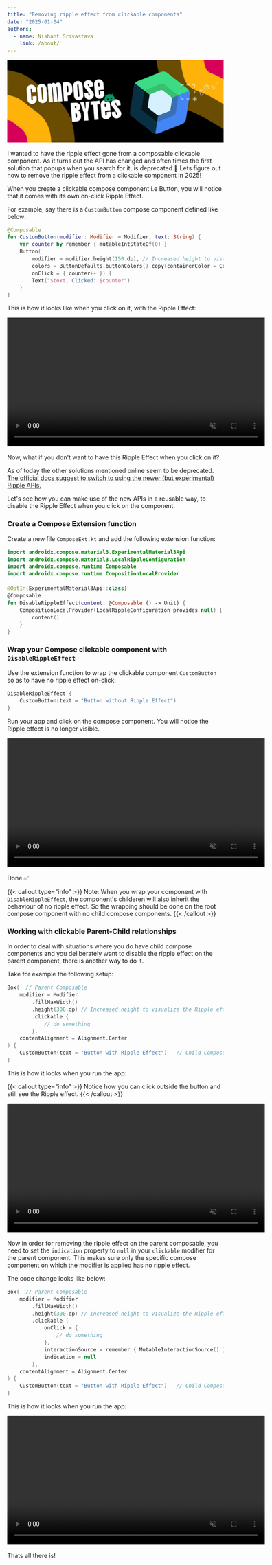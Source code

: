 ```yaml
---
title: "Removing ripple effect from clickable components"
date: "2025-01-04"
authors:
  - name: Nishant Srivastava
    link: /about/
---
```


![Banner](../header.jpg)

<!--Short abstract goes here-->

I wanted to have the ripple effect gone from a composable clickable component. As it turns out the API has changed and often times the first solution that popups when you search for it, is deprecated 🤡 Lets figure out how to remove the ripple effect from a clickable component in 2025!

<!--more-->

When you create a clickable compose component i.e Button, you will notice that it comes with its own on-click Ripple Effect.

For example, say there is a `CustomButton` compose component defined like below:

```kt
@Composable
fun CustomButton(modifier: Modifier = Modifier, text: String) {
    var counter by remember { mutableIntStateOf(0) }
    Button(
        modifier = modifier.height(150.dp), // Increased height to visualize the Ripple effect
        colors = ButtonDefaults.buttonColors().copy(containerColor = Color.Gray),
        onClick = { counter++ }) {
        Text("$text, Clicked: $counter")
    }
}
```

This is how it looks like when you click on it, with the Ripple Effect:

<video controls autoplay muted width=600 src="with_ripple_effect.webm"></video>

Now, what if you don't want to have this Ripple Effect when you click on it?

As of today the other solutions mentioned online seem to be deprecated. [The official docs suggest to switch to using the newer (but experimental) Ripple APIs.](https://developer.android.com/develop/ui/compose/touch-input/user-interactions/migrate-indication-ripple#disable-ripple)

Let's see how you can make use of the new APIs in a reusable way, to disable the Ripple Effect when you click on the component.

### Create a Compose Extension function

Create a new file `ComposeExt.kt` and add the following extension function:

```kt {filename="ComposeExt.kt"}
import androidx.compose.material3.ExperimentalMaterial3Api
import androidx.compose.material3.LocalRippleConfiguration
import androidx.compose.runtime.Composable
import androidx.compose.runtime.CompositionLocalProvider

@OptIn(ExperimentalMaterial3Api::class)
@Composable
fun DisableRippleEffect(content: @Composable () -> Unit) {
    CompositionLocalProvider(LocalRippleConfiguration provides null) {
        content()
    }
}
```

### Wrap your Compose clickable component with `DisableRippleEffect`

Use the extension function to wrap the clickable component `CustomButton` so as to have no ripple effect on-click:

```kt {filename="MainScreen.kt", hl_lines=[1,3]}
DisableRippleEffect {
    CustomButton(text = "Button without Ripple Effect")
}
```

Run your app and click on the compose component. You will notice the Ripple effect is no longer visible.

<video controls autoplay muted width=600 src="with_no_ripple_effect.webm"></video>

Done ✅

{{< callout type="info" >}}
Note: When you wrap your component with `DisableRippleEffect`, the component's childeren will also inherit the behaviour of no ripple effect. So the wrapping should be done on the root compose component with no child compose components.
{{< /callout >}}

### Working with clickable Parent-Child relationships

In order to deal with situations where you do have child compose components and you deliberately want to disable the ripple effect on the parent component, there is another way to do it.

Take for example the following setup:

```kt {filename="MainScreen.kt"}
Box(  // Parent Composable
    modifier = Modifier
        .fillMaxWidth()
        .height(300.dp) // Increased height to visualize the Ripple effect
        .clickable {
            // do something
        },
    contentAlignment = Alignment.Center
) {
    CustomButton(text = "Button with Ripple Effect")   // Child Composable
}
```

This is how it looks when you run the app:

{{< callout type="info" >}}
Notice how you can click outside the button and still see the Ripple effect.
{{< /callout >}}

<video controls autoplay muted width=600 src="parent_with_ripple_effect.webm"></video>

Now in order for removing the ripple effect on the parent composable, you need to set the `indication` property to `null` in your `clickable` modifier for the parent component. This makes sure only the specific compose component on which the modifier is applied has no ripple effect.

The code change looks like below:

```kt {filename="MainScreen.kt", hl_lines=[5,6,7,8,9,10,11]}
Box(  // Parent Composable
    modifier = Modifier
        .fillMaxWidth()
        .height(300.dp) // Increased height to visualize the Ripple effect
        .clickable (
            onClick = {
                // do something
            },
            interactionSource = remember { MutableInteractionSource() }, // This is mandatory
            indication = null
        ),
    contentAlignment = Alignment.Center
) {
    CustomButton(text = "Button with Ripple Effect")   // Child Composable
}
```

This is how it looks when you run the app:

<video controls autoplay muted width=600 src="parent_with_no_ripple_effect.webm"></video>

Thats all there is!
